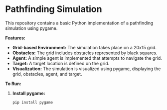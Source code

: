 # Pathfinding Simulation

This repository contains a basic Python implementation of a pathfinding simulation using pygame. 

**Features:**

* **Grid-based Environment:** The simulation takes place on a 20x15 grid.
* **Obstacles:** The grid includes obstacles represented by black squares.
* **Agent:** A simple agent is implemented that attempts to navigate the grid.
* **Target:** A target location is defined on the grid.
* **Visualization:** The simulation is visualized using pygame, displaying the grid, obstacles, agent, and target.

**To Run:**

1. **Install pygame:**
   ```bash
   pip install pygame
